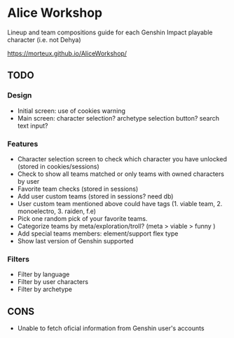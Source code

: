 # Alice Workshop
Lineup and team compositions guide for each Genshin Impact playable character (i.e. not Dehya)

https://morteux.github.io/AliceWorkshop/

## TODO
### Design
- Initial screen: use of cookies warning
- Main screen: character selection? archetype selection button? search text input?

### Features
- Character selection screen to check which character you have unlocked (stored in cookies/sessions)
- Check to show all teams matched or only teams with owned characters by user
- Favorite team checks (stored in sessions)
- Add user custom teams (stored in sessions? need db)
- User custom team mentioned above could have tags (1. viable team, 2. monoelectro, 3. raiden, f.e)
- Pick one random pick of your favorite teams. 
- Categorize teams by meta/exploration/troll? (meta > viable > funny ) 
- Add special teams members: element/support flex type
- Show last version of Genshin supported

### Filters
- Filter by language
- Filter by user characters
- Filter by archetype

## CONS
- Unable to fetch oficial information from Genshin user's accounts
